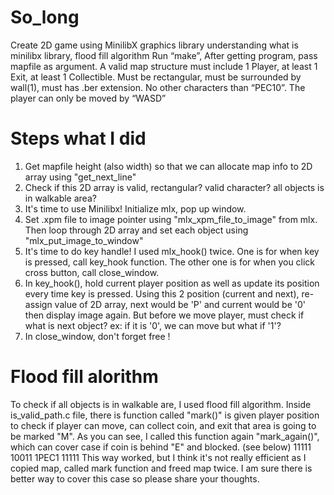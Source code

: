 # So_long
Create 2D game using MinilibX graphics library understanding what is minilibx library, flood fill algorithm
Run “make”, After getting program, pass mapfile as argument.
A valid map structure must include 1 Player, at least 1 Exit, at least 1 Collectible.
Must be rectangular, must be surrounded by wall(1), must has .ber extension.
No other characters than “PEC10”. The player can only be moved by “WASD”

# Steps what I did
1. Get mapfile height (also width) so that we can allocate map info to 2D array using "get_next_line"
2. Check if this 2D array is valid, rectangular? valid character? all objects is in walkable area?
3. It's time to use Minilibx! Initialize mlx, pop up window.
4. Set .xpm file to image pointer using "mlx_xpm_file_to_image" from mlx. Then loop through 2D array and set each object using "mlx_put_image_to_window"
5. It's time to do key handle! I used mlx_hook() twice. One is for when key is pressed, call key_hook function. The other one is for when you click cross button, call close_window.
6. In key_hook(), hold current player position as well as update its position every time key is pressed. Using this 2 position (current and next), re-assign value of 2D array, next would be 'P' and current would be '0' then display image again. But before we move player, must check if what is next object? ex: if it is '0', we can move but what if '1'?
7. In close_window, don't forget free !

# Flood fill alorithm
To check if all objects is in walkable are, I used flood fill algorithm. Inside is_valid_path.c file, there is function called "mark()" is given player position to check if player can move, can collect coin, and exit that area is going to be marked "M". As you can see, I called this function again "mark_again()", which can cover case if coin is behind "E" and blocked. (see below)
11111
10011
1PEC1
11111
This way worked, but I think it's not really efficient as I copied map, called mark function and freed map twice. I am sure there is better way to cover this case so please share your thoughts.
